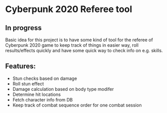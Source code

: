 # Cyberpunk 2020 Referee tool 

## In progress

Basic idea for this project is to have some kind of tool for
the referee of Cyberpunk 2020 game to keep track of things
in easier way, roll results/effects quickly and
have some quick way to check info on e.g. skills.

## Features:

- Stun checks based on damage
- Roll stun effect
- Damage calculation based on body type modifer
- Determine hit locations
- Fetch character info from DB
- Keep track of combat sequence order for one combat session